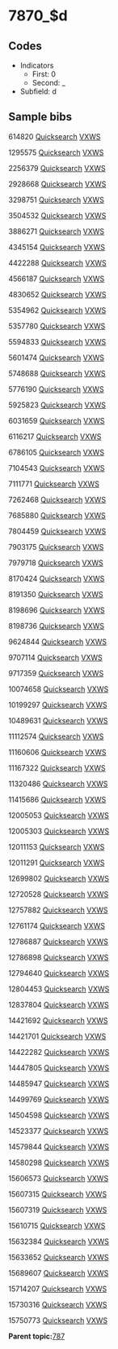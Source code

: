 # 7870\_$d

## Codes

-   Indicators
    -   First: 0
    -   Second: \_
-   Subfield: d

## Sample bibs

614820 [Quicksearch](https://search.library.yale.edu/catalog/614820) [VXWS](http://prodorbis.library.yale.edu:7014/vxws/GetHoldingsService?bibId=614820)

1295575 [Quicksearch](https://search.library.yale.edu/catalog/1295575) [VXWS](http://prodorbis.library.yale.edu:7014/vxws/GetHoldingsService?bibId=1295575)

2256379 [Quicksearch](https://search.library.yale.edu/catalog/2256379) [VXWS](http://prodorbis.library.yale.edu:7014/vxws/GetHoldingsService?bibId=2256379)

2928668 [Quicksearch](https://search.library.yale.edu/catalog/2928668) [VXWS](http://prodorbis.library.yale.edu:7014/vxws/GetHoldingsService?bibId=2928668)

3298751 [Quicksearch](https://search.library.yale.edu/catalog/3298751) [VXWS](http://prodorbis.library.yale.edu:7014/vxws/GetHoldingsService?bibId=3298751)

3504532 [Quicksearch](https://search.library.yale.edu/catalog/3504532) [VXWS](http://prodorbis.library.yale.edu:7014/vxws/GetHoldingsService?bibId=3504532)

3886271 [Quicksearch](https://search.library.yale.edu/catalog/3886271) [VXWS](http://prodorbis.library.yale.edu:7014/vxws/GetHoldingsService?bibId=3886271)

4345154 [Quicksearch](https://search.library.yale.edu/catalog/4345154) [VXWS](http://prodorbis.library.yale.edu:7014/vxws/GetHoldingsService?bibId=4345154)

4422288 [Quicksearch](https://search.library.yale.edu/catalog/4422288) [VXWS](http://prodorbis.library.yale.edu:7014/vxws/GetHoldingsService?bibId=4422288)

4566187 [Quicksearch](https://search.library.yale.edu/catalog/4566187) [VXWS](http://prodorbis.library.yale.edu:7014/vxws/GetHoldingsService?bibId=4566187)

4830652 [Quicksearch](https://search.library.yale.edu/catalog/4830652) [VXWS](http://prodorbis.library.yale.edu:7014/vxws/GetHoldingsService?bibId=4830652)

5354962 [Quicksearch](https://search.library.yale.edu/catalog/5354962) [VXWS](http://prodorbis.library.yale.edu:7014/vxws/GetHoldingsService?bibId=5354962)

5357780 [Quicksearch](https://search.library.yale.edu/catalog/5357780) [VXWS](http://prodorbis.library.yale.edu:7014/vxws/GetHoldingsService?bibId=5357780)

5594833 [Quicksearch](https://search.library.yale.edu/catalog/5594833) [VXWS](http://prodorbis.library.yale.edu:7014/vxws/GetHoldingsService?bibId=5594833)

5601474 [Quicksearch](https://search.library.yale.edu/catalog/5601474) [VXWS](http://prodorbis.library.yale.edu:7014/vxws/GetHoldingsService?bibId=5601474)

5748688 [Quicksearch](https://search.library.yale.edu/catalog/5748688) [VXWS](http://prodorbis.library.yale.edu:7014/vxws/GetHoldingsService?bibId=5748688)

5776190 [Quicksearch](https://search.library.yale.edu/catalog/5776190) [VXWS](http://prodorbis.library.yale.edu:7014/vxws/GetHoldingsService?bibId=5776190)

5925823 [Quicksearch](https://search.library.yale.edu/catalog/5925823) [VXWS](http://prodorbis.library.yale.edu:7014/vxws/GetHoldingsService?bibId=5925823)

6031659 [Quicksearch](https://search.library.yale.edu/catalog/6031659) [VXWS](http://prodorbis.library.yale.edu:7014/vxws/GetHoldingsService?bibId=6031659)

6116217 [Quicksearch](https://search.library.yale.edu/catalog/6116217) [VXWS](http://prodorbis.library.yale.edu:7014/vxws/GetHoldingsService?bibId=6116217)

6786105 [Quicksearch](https://search.library.yale.edu/catalog/6786105) [VXWS](http://prodorbis.library.yale.edu:7014/vxws/GetHoldingsService?bibId=6786105)

7104543 [Quicksearch](https://search.library.yale.edu/catalog/7104543) [VXWS](http://prodorbis.library.yale.edu:7014/vxws/GetHoldingsService?bibId=7104543)

7111771 [Quicksearch](https://search.library.yale.edu/catalog/7111771) [VXWS](http://prodorbis.library.yale.edu:7014/vxws/GetHoldingsService?bibId=7111771)

7262468 [Quicksearch](https://search.library.yale.edu/catalog/7262468) [VXWS](http://prodorbis.library.yale.edu:7014/vxws/GetHoldingsService?bibId=7262468)

7685880 [Quicksearch](https://search.library.yale.edu/catalog/7685880) [VXWS](http://prodorbis.library.yale.edu:7014/vxws/GetHoldingsService?bibId=7685880)

7804459 [Quicksearch](https://search.library.yale.edu/catalog/7804459) [VXWS](http://prodorbis.library.yale.edu:7014/vxws/GetHoldingsService?bibId=7804459)

7903175 [Quicksearch](https://search.library.yale.edu/catalog/7903175) [VXWS](http://prodorbis.library.yale.edu:7014/vxws/GetHoldingsService?bibId=7903175)

7979718 [Quicksearch](https://search.library.yale.edu/catalog/7979718) [VXWS](http://prodorbis.library.yale.edu:7014/vxws/GetHoldingsService?bibId=7979718)

8170424 [Quicksearch](https://search.library.yale.edu/catalog/8170424) [VXWS](http://prodorbis.library.yale.edu:7014/vxws/GetHoldingsService?bibId=8170424)

8191350 [Quicksearch](https://search.library.yale.edu/catalog/8191350) [VXWS](http://prodorbis.library.yale.edu:7014/vxws/GetHoldingsService?bibId=8191350)

8198696 [Quicksearch](https://search.library.yale.edu/catalog/8198696) [VXWS](http://prodorbis.library.yale.edu:7014/vxws/GetHoldingsService?bibId=8198696)

8198736 [Quicksearch](https://search.library.yale.edu/catalog/8198736) [VXWS](http://prodorbis.library.yale.edu:7014/vxws/GetHoldingsService?bibId=8198736)

9624844 [Quicksearch](https://search.library.yale.edu/catalog/9624844) [VXWS](http://prodorbis.library.yale.edu:7014/vxws/GetHoldingsService?bibId=9624844)

9707114 [Quicksearch](https://search.library.yale.edu/catalog/9707114) [VXWS](http://prodorbis.library.yale.edu:7014/vxws/GetHoldingsService?bibId=9707114)

9717359 [Quicksearch](https://search.library.yale.edu/catalog/9717359) [VXWS](http://prodorbis.library.yale.edu:7014/vxws/GetHoldingsService?bibId=9717359)

10074658 [Quicksearch](https://search.library.yale.edu/catalog/10074658) [VXWS](http://prodorbis.library.yale.edu:7014/vxws/GetHoldingsService?bibId=10074658)

10199297 [Quicksearch](https://search.library.yale.edu/catalog/10199297) [VXWS](http://prodorbis.library.yale.edu:7014/vxws/GetHoldingsService?bibId=10199297)

10489631 [Quicksearch](https://search.library.yale.edu/catalog/10489631) [VXWS](http://prodorbis.library.yale.edu:7014/vxws/GetHoldingsService?bibId=10489631)

11112574 [Quicksearch](https://search.library.yale.edu/catalog/11112574) [VXWS](http://prodorbis.library.yale.edu:7014/vxws/GetHoldingsService?bibId=11112574)

11160606 [Quicksearch](https://search.library.yale.edu/catalog/11160606) [VXWS](http://prodorbis.library.yale.edu:7014/vxws/GetHoldingsService?bibId=11160606)

11167322 [Quicksearch](https://search.library.yale.edu/catalog/11167322) [VXWS](http://prodorbis.library.yale.edu:7014/vxws/GetHoldingsService?bibId=11167322)

11320486 [Quicksearch](https://search.library.yale.edu/catalog/11320486) [VXWS](http://prodorbis.library.yale.edu:7014/vxws/GetHoldingsService?bibId=11320486)

11415686 [Quicksearch](https://search.library.yale.edu/catalog/11415686) [VXWS](http://prodorbis.library.yale.edu:7014/vxws/GetHoldingsService?bibId=11415686)

12005053 [Quicksearch](https://search.library.yale.edu/catalog/12005053) [VXWS](http://prodorbis.library.yale.edu:7014/vxws/GetHoldingsService?bibId=12005053)

12005303 [Quicksearch](https://search.library.yale.edu/catalog/12005303) [VXWS](http://prodorbis.library.yale.edu:7014/vxws/GetHoldingsService?bibId=12005303)

12011153 [Quicksearch](https://search.library.yale.edu/catalog/12011153) [VXWS](http://prodorbis.library.yale.edu:7014/vxws/GetHoldingsService?bibId=12011153)

12011291 [Quicksearch](https://search.library.yale.edu/catalog/12011291) [VXWS](http://prodorbis.library.yale.edu:7014/vxws/GetHoldingsService?bibId=12011291)

12699802 [Quicksearch](https://search.library.yale.edu/catalog/12699802) [VXWS](http://prodorbis.library.yale.edu:7014/vxws/GetHoldingsService?bibId=12699802)

12720528 [Quicksearch](https://search.library.yale.edu/catalog/12720528) [VXWS](http://prodorbis.library.yale.edu:7014/vxws/GetHoldingsService?bibId=12720528)

12757882 [Quicksearch](https://search.library.yale.edu/catalog/12757882) [VXWS](http://prodorbis.library.yale.edu:7014/vxws/GetHoldingsService?bibId=12757882)

12761174 [Quicksearch](https://search.library.yale.edu/catalog/12761174) [VXWS](http://prodorbis.library.yale.edu:7014/vxws/GetHoldingsService?bibId=12761174)

12786887 [Quicksearch](https://search.library.yale.edu/catalog/12786887) [VXWS](http://prodorbis.library.yale.edu:7014/vxws/GetHoldingsService?bibId=12786887)

12786898 [Quicksearch](https://search.library.yale.edu/catalog/12786898) [VXWS](http://prodorbis.library.yale.edu:7014/vxws/GetHoldingsService?bibId=12786898)

12794640 [Quicksearch](https://search.library.yale.edu/catalog/12794640) [VXWS](http://prodorbis.library.yale.edu:7014/vxws/GetHoldingsService?bibId=12794640)

12804453 [Quicksearch](https://search.library.yale.edu/catalog/12804453) [VXWS](http://prodorbis.library.yale.edu:7014/vxws/GetHoldingsService?bibId=12804453)

12837804 [Quicksearch](https://search.library.yale.edu/catalog/12837804) [VXWS](http://prodorbis.library.yale.edu:7014/vxws/GetHoldingsService?bibId=12837804)

14421692 [Quicksearch](https://search.library.yale.edu/catalog/14421692) [VXWS](http://prodorbis.library.yale.edu:7014/vxws/GetHoldingsService?bibId=14421692)

14421701 [Quicksearch](https://search.library.yale.edu/catalog/14421701) [VXWS](http://prodorbis.library.yale.edu:7014/vxws/GetHoldingsService?bibId=14421701)

14422282 [Quicksearch](https://search.library.yale.edu/catalog/14422282) [VXWS](http://prodorbis.library.yale.edu:7014/vxws/GetHoldingsService?bibId=14422282)

14447805 [Quicksearch](https://search.library.yale.edu/catalog/14447805) [VXWS](http://prodorbis.library.yale.edu:7014/vxws/GetHoldingsService?bibId=14447805)

14485947 [Quicksearch](https://search.library.yale.edu/catalog/14485947) [VXWS](http://prodorbis.library.yale.edu:7014/vxws/GetHoldingsService?bibId=14485947)

14499769 [Quicksearch](https://search.library.yale.edu/catalog/14499769) [VXWS](http://prodorbis.library.yale.edu:7014/vxws/GetHoldingsService?bibId=14499769)

14504598 [Quicksearch](https://search.library.yale.edu/catalog/14504598) [VXWS](http://prodorbis.library.yale.edu:7014/vxws/GetHoldingsService?bibId=14504598)

14523377 [Quicksearch](https://search.library.yale.edu/catalog/14523377) [VXWS](http://prodorbis.library.yale.edu:7014/vxws/GetHoldingsService?bibId=14523377)

14579844 [Quicksearch](https://search.library.yale.edu/catalog/14579844) [VXWS](http://prodorbis.library.yale.edu:7014/vxws/GetHoldingsService?bibId=14579844)

14580298 [Quicksearch](https://search.library.yale.edu/catalog/14580298) [VXWS](http://prodorbis.library.yale.edu:7014/vxws/GetHoldingsService?bibId=14580298)

15606573 [Quicksearch](https://search.library.yale.edu/catalog/15606573) [VXWS](http://prodorbis.library.yale.edu:7014/vxws/GetHoldingsService?bibId=15606573)

15607315 [Quicksearch](https://search.library.yale.edu/catalog/15607315) [VXWS](http://prodorbis.library.yale.edu:7014/vxws/GetHoldingsService?bibId=15607315)

15607319 [Quicksearch](https://search.library.yale.edu/catalog/15607319) [VXWS](http://prodorbis.library.yale.edu:7014/vxws/GetHoldingsService?bibId=15607319)

15610715 [Quicksearch](https://search.library.yale.edu/catalog/15610715) [VXWS](http://prodorbis.library.yale.edu:7014/vxws/GetHoldingsService?bibId=15610715)

15632384 [Quicksearch](https://search.library.yale.edu/catalog/15632384) [VXWS](http://prodorbis.library.yale.edu:7014/vxws/GetHoldingsService?bibId=15632384)

15633652 [Quicksearch](https://search.library.yale.edu/catalog/15633652) [VXWS](http://prodorbis.library.yale.edu:7014/vxws/GetHoldingsService?bibId=15633652)

15689607 [Quicksearch](https://search.library.yale.edu/catalog/15689607) [VXWS](http://prodorbis.library.yale.edu:7014/vxws/GetHoldingsService?bibId=15689607)

15714207 [Quicksearch](https://search.library.yale.edu/catalog/15714207) [VXWS](http://prodorbis.library.yale.edu:7014/vxws/GetHoldingsService?bibId=15714207)

15730316 [Quicksearch](https://search.library.yale.edu/catalog/15730316) [VXWS](http://prodorbis.library.yale.edu:7014/vxws/GetHoldingsService?bibId=15730316)

15750773 [Quicksearch](https://search.library.yale.edu/catalog/15750773) [VXWS](http://prodorbis.library.yale.edu:7014/vxws/GetHoldingsService?bibId=15750773)

**Parent topic:**[787](../../tags/787/787.md)

